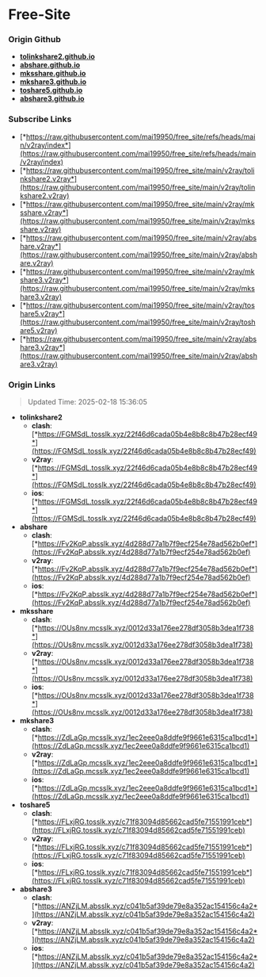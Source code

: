 # Free-Site

### Origin Github

- [**tolinkshare2.github.io**](https://github.com/tolinkshare2/tolinkshare2.github.io)
- [**abshare.github.io**](https://github.com/abshare/abshare.github.io)
- [**mksshare.github.io**](https://github.com/mksshare/mksshare.github.io)
- [**mkshare3.github.io**](https://github.com/mkshare3/mkshare3.github.io)
- [**toshare5.github.io**](https://github.com/toshare5/toshare5.github.io)
- [**abshare3.github.io**](https://github.com/abshare3/abshare3.github.io)

### Subscribe Links

- [*https://raw.githubusercontent.com/mai19950/free_site/refs/heads/main/v2ray/index*](https://raw.githubusercontent.com/mai19950/free_site/refs/heads/main/v2ray/index)
- [*https://raw.githubusercontent.com/mai19950/free_site/main/v2ray/tolinkshare2.v2ray*](https://raw.githubusercontent.com/mai19950/free_site/main/v2ray/tolinkshare2.v2ray)
- [*https://raw.githubusercontent.com/mai19950/free_site/main/v2ray/mksshare.v2ray*](https://raw.githubusercontent.com/mai19950/free_site/main/v2ray/mksshare.v2ray)
- [*https://raw.githubusercontent.com/mai19950/free_site/main/v2ray/abshare.v2ray*](https://raw.githubusercontent.com/mai19950/free_site/main/v2ray/abshare.v2ray)
- [*https://raw.githubusercontent.com/mai19950/free_site/main/v2ray/mkshare3.v2ray*](https://raw.githubusercontent.com/mai19950/free_site/main/v2ray/mkshare3.v2ray)
- [*https://raw.githubusercontent.com/mai19950/free_site/main/v2ray/toshare5.v2ray*](https://raw.githubusercontent.com/mai19950/free_site/main/v2ray/toshare5.v2ray)
- [*https://raw.githubusercontent.com/mai19950/free_site/main/v2ray/abshare3.v2ray*](https://raw.githubusercontent.com/mai19950/free_site/main/v2ray/abshare3.v2ray)

### Origin Links

> Updated Time: 2025-02-18 15:36:05

- **tolinkshare2**
  - **clash**: [*https://FGMSdL.tosslk.xyz/22f46d6cada05b4e8b8c8b47b28ecf49*](https://FGMSdL.tosslk.xyz/22f46d6cada05b4e8b8c8b47b28ecf49)
  - **v2ray**: [*https://FGMSdL.tosslk.xyz/22f46d6cada05b4e8b8c8b47b28ecf49*](https://FGMSdL.tosslk.xyz/22f46d6cada05b4e8b8c8b47b28ecf49)
  - **ios**: [*https://FGMSdL.tosslk.xyz/22f46d6cada05b4e8b8c8b47b28ecf49*](https://FGMSdL.tosslk.xyz/22f46d6cada05b4e8b8c8b47b28ecf49)
- **abshare**
  - **clash**: [*https://Fv2KqP.absslk.xyz/4d288d77a1b7f9ecf254e78ad562b0ef*](https://Fv2KqP.absslk.xyz/4d288d77a1b7f9ecf254e78ad562b0ef)
  - **v2ray**: [*https://Fv2KqP.absslk.xyz/4d288d77a1b7f9ecf254e78ad562b0ef*](https://Fv2KqP.absslk.xyz/4d288d77a1b7f9ecf254e78ad562b0ef)
  - **ios**: [*https://Fv2KqP.absslk.xyz/4d288d77a1b7f9ecf254e78ad562b0ef*](https://Fv2KqP.absslk.xyz/4d288d77a1b7f9ecf254e78ad562b0ef)
- **mksshare**
  - **clash**: [*https://OUs8nv.mcsslk.xyz/0012d33a176ee278df3058b3dea1f738*](https://OUs8nv.mcsslk.xyz/0012d33a176ee278df3058b3dea1f738)
  - **v2ray**: [*https://OUs8nv.mcsslk.xyz/0012d33a176ee278df3058b3dea1f738*](https://OUs8nv.mcsslk.xyz/0012d33a176ee278df3058b3dea1f738)
  - **ios**: [*https://OUs8nv.mcsslk.xyz/0012d33a176ee278df3058b3dea1f738*](https://OUs8nv.mcsslk.xyz/0012d33a176ee278df3058b3dea1f738)
- **mkshare3**
  - **clash**: [*https://ZdLaGp.mcsslk.xyz/1ec2eee0a8ddfe9f9661e6315ca1bcd1*](https://ZdLaGp.mcsslk.xyz/1ec2eee0a8ddfe9f9661e6315ca1bcd1)
  - **v2ray**: [*https://ZdLaGp.mcsslk.xyz/1ec2eee0a8ddfe9f9661e6315ca1bcd1*](https://ZdLaGp.mcsslk.xyz/1ec2eee0a8ddfe9f9661e6315ca1bcd1)
  - **ios**: [*https://ZdLaGp.mcsslk.xyz/1ec2eee0a8ddfe9f9661e6315ca1bcd1*](https://ZdLaGp.mcsslk.xyz/1ec2eee0a8ddfe9f9661e6315ca1bcd1)
- **toshare5**
  - **clash**: [*https://FLxjRG.tosslk.xyz/c71f83094d85662cad5fe71551991ceb*](https://FLxjRG.tosslk.xyz/c71f83094d85662cad5fe71551991ceb)
  - **v2ray**: [*https://FLxjRG.tosslk.xyz/c71f83094d85662cad5fe71551991ceb*](https://FLxjRG.tosslk.xyz/c71f83094d85662cad5fe71551991ceb)
  - **ios**: [*https://FLxjRG.tosslk.xyz/c71f83094d85662cad5fe71551991ceb*](https://FLxjRG.tosslk.xyz/c71f83094d85662cad5fe71551991ceb)
- **abshare3**
  - **clash**: [*https://ANZjLM.absslk.xyz/c041b5af39de79e8a352ac154156c4a2*](https://ANZjLM.absslk.xyz/c041b5af39de79e8a352ac154156c4a2)
  - **v2ray**: [*https://ANZjLM.absslk.xyz/c041b5af39de79e8a352ac154156c4a2*](https://ANZjLM.absslk.xyz/c041b5af39de79e8a352ac154156c4a2)
  - **ios**: [*https://ANZjLM.absslk.xyz/c041b5af39de79e8a352ac154156c4a2*](https://ANZjLM.absslk.xyz/c041b5af39de79e8a352ac154156c4a2)
